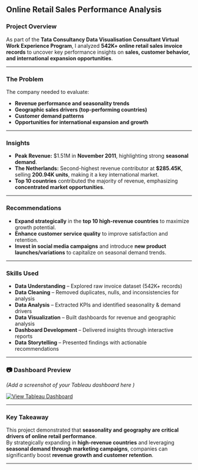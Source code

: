 ## Online Retail Sales Performance Analysis
### Project Overview
As part of the **Tata Consultancy Data Visualisation Consultant Virtual Work Experience Program**, I analyzed **542K+ online retail sales invoice records** to uncover key performance insights on **sales, customer behavior, and international expansion opportunities**.  

---

### The Problem
The company needed to evaluate:  
- **Revenue performance and seasonality trends**  
- **Geographic sales drivers (top-performing countries)**  
- **Customer demand patterns**  
- **Opportunities for international expansion and growth**  

---

### Insights
-  **Peak Revenue:** $1.51M in **November 2011**, highlighting strong **seasonal demand**.  
-  **The Netherlands:** Second-highest revenue contributor at **$285.45K**, selling **200.94K units**, making it a key international market.  
-  **Top 10 countries** contributed the majority of revenue, emphasizing **concentrated market opportunities**.  

---

### Recommendations
-  **Expand strategically** in the **top 10 high-revenue countries** to maximize growth potential.  
-  **Enhance customer service quality** to improve satisfaction and retention.  
-  **Invest in social media campaigns** and introduce **new product launches/variations** to capitalize on seasonal demand trends.  

---

### Skills Used
- **Data Understanding** – Explored raw invoice dataset (542K+ records)  
- **Data Cleaning** – Removed duplicates, nulls, and inconsistencies for analysis  
- **Data Analysis** – Extracted KPIs and identified seasonality & demand drivers  
- **Data Visualization** – Built dashboards for revenue and geographic analysis  
- **Dashboard Development** – Delivered insights through interactive reports  
- **Data Storytelling** – Presented findings with actionable recommendations  

---

### 📷 Dashboard Preview
*(Add a screenshot of your Tableau dashboard here )*  

[![View Tableau Dashboard](https://img.shields.io/badge/View%20Dashboard-Tableau-blue?logo=tableau)](https://public.tableau.com/views/YourDashboardLinkHere)

---

### Key Takeaway
This project demonstrated that **seasonality and geography are critical drivers of online retail performance**.  
By strategically expanding in **high-revenue countries** and leveraging **seasonal demand through marketing campaigns**, companies can significantly boost **revenue growth and customer retention**.

---
